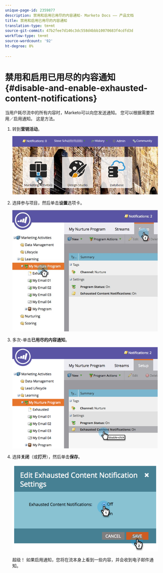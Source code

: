 ```yaml
---
unique-page-id: 2359877
description: 禁用和启用已用尽的内容通知- Marketo Docs —— 产品文档
title: 禁用和启用已用尽的内容通知
translation-type: tm+mt
source-git-commit: 47b2fee7d146c3dc558d4bbb10070683f4cdfd3d
workflow-type: tm+mt
source-wordcount: '92'
ht-degree: 0%

---
```



# 禁用和启用已用尽的内容通知{#disable-and-enable-exhausted-content-notifications}

当用户耗尽流中的所有内容时，Marketo可以向您发送通知。 您可以根据需要禁用／启用通知。 这是方法。

1. 转到&#x200B;**营销活动**。

   ![](assets/login-marketing-activities-1.png)

1. 选择参与项目，然后单击&#x200B;**设置**&#x200B;选项卡。

   ![](assets/setuptab.jpg)

1. 多次-单击&#x200B;**已用尽的内容通知**。

   ![](assets/image2014-9-15-17-3a28-3a11.png)

1. 选择**关闭**（或&#x200B;**打开**），然后单击&#x200B;**保存**。

   ![](assets/image2014-9-15-17-3a28-3a15.png)

   超级！ 如果启用通知，您将在流本身上看到一些内容，并会收到电子邮件通知。

